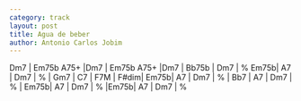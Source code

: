 ```yaml
---
category: track
layout: post
title: Agua de beber
author: Antonio Carlos Jobim
---
```


<canvas class="chords">Dm7 | Em75b A75+ |Dm7 | Em75b A75+ |Dm7 | Bb75b | Dm7 | %
Em75b| A7 | Dm7 | % | Gm7 | C7 | F7M | F#dim|
Em75b| A7 | Dm7 | % | Bb7 | A7 | Dm7 | % |
Em75b| A7 | Dm7 | % |Em75b| A7 | Dm7 | % 
</canvas>





